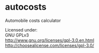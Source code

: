 autocosts
=========

Automobile costs calculator

Licensed under:<br>
GNU GPLv3<br>
http://www.gnu.org/licenses/gpl-3.0.en.html <br>
http://choosealicense.com/licenses/gpl-3.0/
